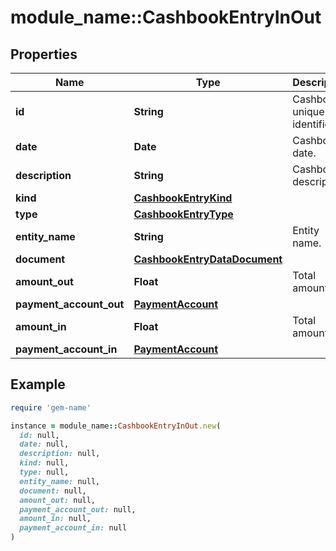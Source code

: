 # module_name::CashbookEntryInOut

## Properties

| Name | Type | Description | Notes |
| ---- | ---- | ----------- | ----- |
| **id** | **String** | Cashbook unique identifier. |  |
| **date** | **Date** | Cashbook date. |  |
| **description** | **String** | Cashbook description. |  |
| **kind** | [**CashbookEntryKind**](CashbookEntryKind.md) |  |  |
| **type** | [**CashbookEntryType**](CashbookEntryType.md) |  |  |
| **entity_name** | **String** | Entity name. | [optional] |
| **document** | [**CashbookEntryDataDocument**](CashbookEntryDataDocument.md) |  | [optional] |
| **amount_out** | **Float** | Total amount out. | [optional] |
| **payment_account_out** | [**PaymentAccount**](PaymentAccount.md) |  | [optional] |
| **amount_in** | **Float** | Total amount in. | [optional] |
| **payment_account_in** | [**PaymentAccount**](PaymentAccount.md) |  | [optional] |

## Example

```ruby
require 'gem-name'

instance = module_name::CashbookEntryInOut.new(
  id: null,
  date: null,
  description: null,
  kind: null,
  type: null,
  entity_name: null,
  document: null,
  amount_out: null,
  payment_account_out: null,
  amount_in: null,
  payment_account_in: null
)
```

